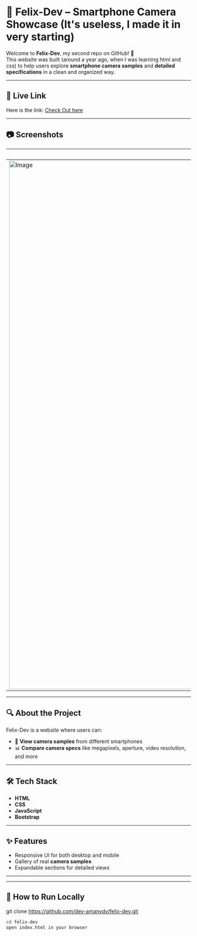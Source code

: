 # 📱 Felix-Dev – Smartphone Camera Showcase (It's useless, I made it in very starting)

Welcome to **Felix-Dev**, my second repo on GitHub! 🚀  
This website was built (around a year ago, when I was learning html and css) to help users explore **smartphone camera samples** and **detailed specifications** in a clean and organized way.

---
## 🔗 Live Link

Here is the link: [Check Out here](https://dev-amanydv.github.io/Felix-Dev/)

---

## 📷 Screenshots

| Home                        | Features                         |
|-----------------------------|----------------------------------------|
|<img width="1440" alt="Image" src="https://github.com/user-attachments/assets/7ccfbe6c-a50f-4e31-a96c-baa76e84b947" />|<img width="1440" alt="Image" src="https://github.com/user-attachments/assets/75d9376a-f8e7-4e5f-a3c3-904a91cbde11" />|

---

## 🔍 About the Project

Felix-Dev is a website where users can:

- 📸 **View camera samples** from different smartphones  
- 📊 **Compare camera specs** like megapixels, aperture, video resolution, and more  

---

## 🛠️ Tech Stack

- **HTML**
- **CSS**
- **JavaScript**
- **Bootstrap**


---

## ✨ Features

- Responsive UI for both desktop and mobile  
- Gallery of real **camera samples**  
- Expandable sections for detailed views

---

---

## 🚀 How to Run Locally

git clone https://github.com/dev-amanydv/felix-dev.git

```bash
cd felix-dev
open index.html in your browser

